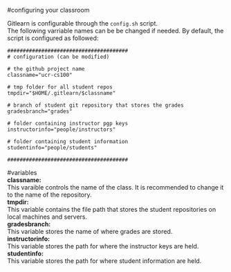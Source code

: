 #configuring your classroom

Gitlearn is configurable through the `config.sh` script.  
The following varriable names can be be changed if needed.
By default, the script is configured as followed:
```
#######################################
# configuration (can be modified)

# the github project name
classname="ucr-cs100"

# tmp folder for all student repos
tmpdir="$HOME/.gitlearn/$classname"

# branch of student git repository that stores the grades
gradesbranch="grades"

# folder containing instructor pgp keys
instructorinfo="people/instructors"

# folder containing student information
studentinfo="people/students"

#######################################
```

#variables  
**classname:**  
This varaible controls the name of the class. 
It is recommended to change it to the name of the repository.  
**tmpdir:**  
This variable contains the file path that stores the student repositories on local machines and servers.  
**gradesbranch:**   
This variable stores the name of where grades are stored.  
**instructorinfo:**   
This variable stores the path for where the instructor keys are held.  
**studentinfo:**    
This variable stores the path for where student information are held.  
